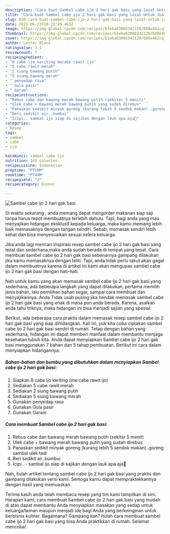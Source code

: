 ```yaml
---
description: "Cara buat Sambel cabe ijo 2 hari gak basi yang lezat Untuk Jualan"
title: "Cara buat Sambel cabe ijo 2 hari gak basi yang lezat Untuk Jualan"
slug: 850-cara-buat-sambel-cabe-ijo-2-hari-gak-basi-yang-lezat-untuk-jualan
date: 2021-06-23T10:22:49.463Z
image: https://img-global.cpcdn.com/recipes/b1e6a83066342120/680x482cq70/sambel-cabe-ijo-2-hari-gak-basi-foto-resep-utama.jpg
thumbnail: https://img-global.cpcdn.com/recipes/b1e6a83066342120/680x482cq70/sambel-cabe-ijo-2-hari-gak-basi-foto-resep-utama.jpg
cover: https://img-global.cpcdn.com/recipes/b1e6a83066342120/680x482cq70/sambel-cabe-ijo-2-hari-gak-basi-foto-resep-utama.jpg
author: Lester Black
ratingvalue: 3.5
reviewcount: 7
recipeingredient:
- "8 cabe ijo keriting mecabe rawit ijo"
- "5 cabe rawit merah"
- "2 siung bawang putih"
- "5 siung bawang merah"
- " penyedap rasa"
- " Gula pasir"
- " Garam"
recipeinstructions:
- "Rebus cabe dan bawang merah bawang putih (sekitar 5 menit)"
- "Ulek cabe + bawang merah bawang putih yang sudah direbus"
- "Panaskan sedikit minyak goreng (kurang lebih 5 sendok makan)..goreng sambal ulek tadi"
- "Beri sedikit air..bumbui"
- "Icipi.. sambal ijo siap di sajikan dengan lauk apa aja💚"
categories:
- Resep
tags:
- sambel
- cabe
- ijo

katakunci: sambel cabe ijo 
nutrition: 163 calories
recipecuisine: Indonesian
preptime: "PT19M"
cooktime: "PT44M"
recipeyield: "2"
recipecategory: Dinner

---
```



![Sambel cabe ijo 2 hari gak basi](https://img-global.cpcdn.com/recipes/b1e6a83066342120/680x482cq70/sambel-cabe-ijo-2-hari-gak-basi-foto-resep-utama.jpg)

Di waktu  sekarang , anda memang dapat mengorder makanan siap saji tanpa harus repot membuatnya terlebih dahulu. Tapi, bagi anda yang mau menyajikan hidangan eksklusif kepada keluarga, maka kamu memang lebih baik memasaknya dengan tangan sendiri. Sebab, memasak sendiri lebih sehat dan bisa menyesuaikan sesuai selera keluarga.

Jika anda lagi mencari inspirasi resep sambel cabe ijo 2 hari gak basi yang lezat dan sederhana,maka anda sudah berada di tempat yang tepat. Cara membuat sambel cabe ijo 2 hari gak basi  sebenarnya gampang dilakukan jika kamu memasaknya dengan teliti. Tapi, anda tidak perlu takut akan gagal dalam membuatnya 
karena di artikel ini kami akan mengupas sambel cabe ijo 2 hari gak basi dengan hati-hati.  



Nah untuk kamu yang akan memasak sambel cabe ijo 2 hari gak basi yang sederhana, ada beberapa langkah yang dapat dilakukan, pertama memilih jenis bahan, lalu pemilihan bahan segar, sampai cara membuat dan menyajikannya. Anda Tidak usah pusing jika hendak memasak sambel cabe ijo 2 hari gak basi yang enak di mana pun anda berada. Karena, asalkan anda  tahu triknya, maka hidangan ini bisa menjadi sajian yang spesial.

Berikut, ada beberapa cara praktis  dalam memasak resep sambel cabe ijo 2 hari gak basi yang siap dihidangkan. Kali ini, yuk kita coba ciptakan sambel cabe ijo 2 hari gak basi sendiri di rumah. Tetap dengan bahan yang sederhana, hidangan ini dapat memberi manfaat dalam membantu menjaga kesehatan tubuh kita. Anda dapat menyiapkan Sambel cabe ijo 2 hari gak basi menggunakan 7 bahan dan 5 tahap pembuatan. Berikut ini cara dalam menyiapkan hidangannya.

<!--inarticleads1-->

##### Bahan-bahan dan bumbu yang dibutuhkan dalam menyiapkan Sambel cabe ijo 2 hari gak basi:

1. Siapkan 8 cabe ijo keriting (me:cabe rawit ijo)
1. Sediakan 5 cabe rawit merah
1. Sediakan 2 siung bawang putih
1. Sediakan 5 siung bawang merah
1. Gunakan  penyedap rasa
1. Gunakan  Gula pasir
1. Gunakan  Garam




<!--inarticleads2-->

##### Cara membuat Sambel cabe ijo 2 hari gak basi:

1. Rebus cabe dan bawang merah bawang putih (sekitar 5 menit)
1. Ulek cabe + bawang merah bawang putih yang sudah direbus
1. Panaskan sedikit minyak goreng (kurang lebih 5 sendok makan)..goreng sambal ulek tadi
1. Beri sedikit air..bumbui
1. Icipi.. - sambal ijo siap di sajikan dengan lauk apa aja💚




Nah, itulah artikel tentang  sambel cabe ijo 2 hari gak basi  yang praktis dan gampang dilakukan versi kami. Semoga kamu dapat mempraktekkannya dengan hasil yang memuaskan. 

Terima kasih anda telah membaca resep yang tim kami tampilkan di sini. Harapan kami, cara membuat  Sambel cabe ijo 2 hari gak basi yang mudah di atas dapat membantu Anda menyiapkan masakan yang sedap untuk keluarga/teman maupun menjadi ide bagi Anda yang berkeinginan untuk berbisnis kuliner. Bagaimana? Gampang kan? Itulah cara membuat sambel cabe ijo 2 hari gak basi yang bisa Anda praktikkan di rumah. Selamat mencoba!

